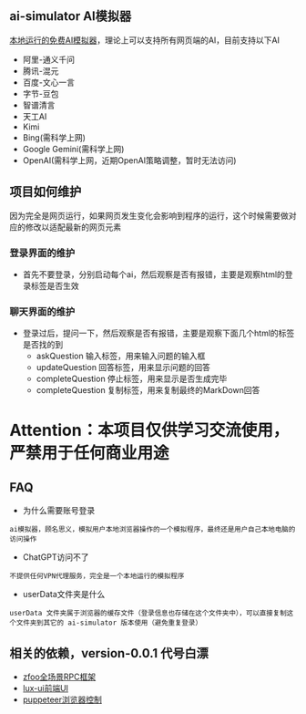 ## ai-simulator AI模拟器

[本地运行的免费AI模拟器](https://github.com/zfoo-project/ai-simulator)，理论上可以支持所有网页端的AI，目前支持以下AI

- 阿里-通义千问
- 腾讯-混元
- 百度-文心一言
- 字节-豆包
- 智谱清言
- 天工AI
- Kimi
- Bing(需科学上网)
- Google Gemini(需科学上网)
- OpenAI(需科学上网，近期OpenAI策略调整，暂时无法访问)

## 项目如何维护

因为完全是网页运行，如果网页发生变化会影响到程序的运行，这个时候需要做对应的修改以适配最新的网页元素

### 登录界面的维护

- 首先不要登录，分别启动每个ai，然后观察是否有报错，主要是观察html的登录标签是否生效

### 聊天界面的维护

- 登录过后，提问一下，然后观察是否有报错，主要是观察下面几个html的标签是否找的到
  - askQuestion 输入标签，用来输入问题的输入框
  - updateQuestion 回答标签，用来显示问题的回答
  - completeQuestion 停止标签，用来显示是否生成完毕
  - completeQuestion 复制标签，用来复制最终的MarkDown回答

# Attention：本项目仅供学习交流使用，严禁用于任何商业用途

## FAQ

- 为什么需要账号登录

```text
ai模拟器，顾名思义，模拟用户本地浏览器操作的一个模拟程序，最终还是用户自己本地电脑的访问操作
```

- ChatGPT访问不了

```text
不提供任何VPN代理服务，完全是一个本地运行的模拟程序
```

- userData文件夹是什么

```text
userData 文件夹属于浏览器的缓存文件（登录信息也存储在这个文件夹中），可以直接复制这个文件夹到其它的 ai-simulator 版本使用（避免重复登录）
```

## 相关的依赖，version-0.0.1 代号白漂

- [zfoo全场景RPC框架](https://github.com/zfoo-project/zfoo)
- [lux-ui前端UI](https://github.com/yangjiakai/lux-ui)
- [puppeteer浏览器控制](https://github.com/puppeteer/puppeteer)


